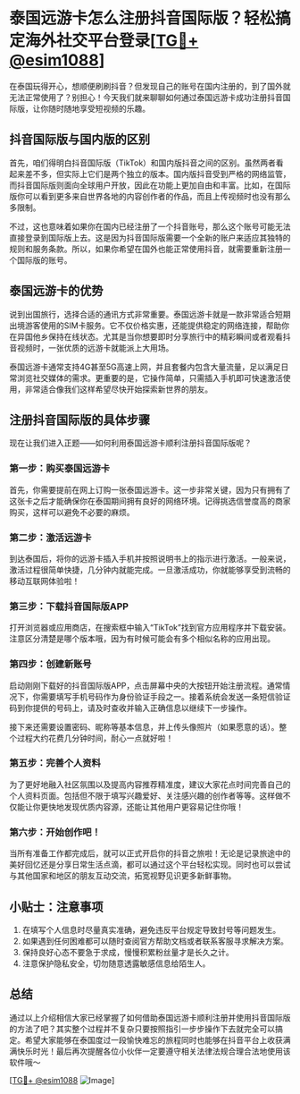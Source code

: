 # 泰国远游卡怎么注册抖音国际版？轻松搞定海外社交平台登录[[TG💪+ @esim1088](https://t.me/s/esim1088)]

在泰国玩得开心，想顺便刷刷抖音？但发现自己的账号在国内注册的，到了国外就无法正常使用了？别担心！今天我们就来聊聊如何通过泰国远游卡成功注册抖音国际版，让你随时随地享受短视频的乐趣。

## 抖音国际版与国内版的区别

首先，咱们得明白抖音国际版（TikTok）和国内版抖音之间的区别。虽然两者看起来差不多，但实际上它们是两个独立的版本。国内版抖音受到严格的网络监管，而抖音国际版则面向全球用户开放，因此在功能上更加自由和丰富。比如，在国际版你可以看到更多来自世界各地的内容创作者的作品，而且上传视频时也没有那么多限制。

不过，这也意味着如果你在国内已经注册了一个抖音账号，那么这个账号可能无法直接登录到国际版上去。这是因为抖音国际版需要一个全新的账户来适应其独特的规则和服务条款。所以，如果你希望在国外也能正常使用抖音，就需要重新注册一个国际版的账号。

## 泰国远游卡的优势

说到出国旅行，选择合适的通讯方式非常重要。泰国远游卡就是一款非常适合短期出境游客使用的SIM卡服务。它不仅价格实惠，还能提供稳定的网络连接，帮助你在异国他乡保持在线状态。尤其是当你想要即时分享旅行中的精彩瞬间或者观看抖音视频时，一张优质的远游卡就能派上大用场。

泰国远游卡通常支持4G甚至5G高速上网，并且套餐内包含大量流量，足以满足日常浏览社交媒体的需求。更重要的是，它操作简单，只需插入手机即可快速激活使用，非常适合像我们这样希望尽快开始探索新世界的朋友。

## 注册抖音国际版的具体步骤

现在让我们进入正题——如何利用泰国远游卡顺利注册抖音国际版呢？

### 第一步：购买泰国远游卡
首先，你需要提前在网上订购一张泰国远游卡。这一步非常关键，因为只有拥有了这张卡之后才能确保你在泰国期间拥有良好的网络环境。记得挑选信誉度高的商家购买，这样可以避免不必要的麻烦。

### 第二步：激活远游卡
到达泰国后，将你的远游卡插入手机并按照说明书上的指示进行激活。一般来说，激活过程很简单快捷，几分钟内就能完成。一旦激活成功，你就能够享受到流畅的移动互联网体验啦！

### 第三步：下载抖音国际版APP
打开浏览器或应用商店，在搜索框中输入“TikTok”找到官方应用程序并下载安装。注意区分清楚是哪个版本哦，因为有时候可能会有多个相似名称的应用出现。

### 第四步：创建新账号
启动刚刚下载好的抖音国际版APP，点击屏幕中央的大按钮开始注册流程。通常情况下，你需要填写手机号码作为身份验证手段之一。接着系统会发送一条短信验证码到你提供的号码上，请及时查收并输入正确信息以继续下一步操作。

接下来还需要设置密码、昵称等基本信息，并上传头像照片（如果愿意的话）。整个过程大约花费几分钟时间，耐心一点就好啦！

### 第五步：完善个人资料
为了更好地融入社区氛围以及提高内容推荐精准度，建议大家花点时间完善自己的个人资料页面。包括但不限于填写兴趣爱好、关注感兴趣的创作者等等。这样做不仅能让你更快地发现优质内容源，还能让其他用户更容易记住你哦！

### 第六步：开始创作吧！
当所有准备工作都完成后，就可以正式开启你的抖音之旅啦！无论是记录旅途中的美好回忆还是分享日常生活点滴，都可以通过这个平台轻松实现。同时也可以尝试与其他国家和地区的朋友互动交流，拓宽视野见识更多新鲜事物。

## 小贴士：注意事项
1. 在填写个人信息时尽量真实准确，避免违反平台规定导致封号等问题发生。
2. 如果遇到任何困难都可以随时查阅官方帮助文档或者联系客服寻求解决方案。
3. 保持良好心态不要急于求成，慢慢积累粉丝量才是长久之计。
4. 注意保护隐私安全，切勿随意透露敏感信息给陌生人。

## 总结

通过以上介绍相信大家已经掌握了如何借助泰国远游卡顺利注册并使用抖音国际版的方法了吧？其实整个过程并不复杂只要按照指引一步步操作下去就完全可以搞定。希望大家能够在泰国度过一段愉快难忘的旅程同时也能够在抖音平台上收获满满快乐时光！最后再次提醒各位小伙伴一定要遵守相关法律法规合理合法地使用该软件哦～

[[TG💪+ @esim1088](https://t.me/s/esim1088) ![Image](https://i.postimg.cc/4NQfJmqS/Snipaste-2025-05-13-00-14-12.png)]